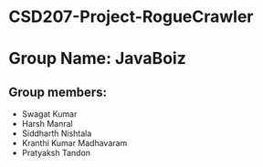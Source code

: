 # CSD207-Project-RogueCrawler
# Group Name: __JavaBoiz__
## Group members:
* Swagat Kumar
* Harsh Manral
* Siddharth Nishtala
* Kranthi Kumar Madhavaram
* Pratyaksh Tandon
 

